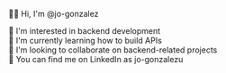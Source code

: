 🙋‍♂️ Hi, I'm @jo-gonzalez

💜 I'm interested in backend development  
🌱 I'm currently learning how to build APIs  
🤝 I'm looking to collaborate on backend-related projects  
🔗 You can find me on LinkedIn as jo-gonzalezu
